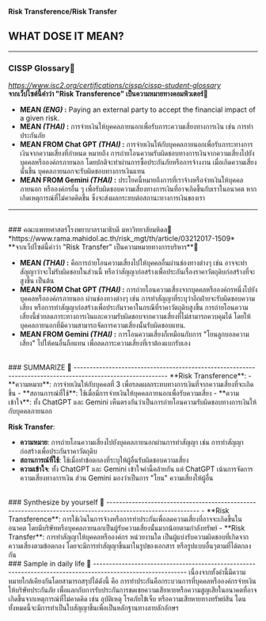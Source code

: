 **Risk Transference/Risk Transfer**

## WHAT DOSE IT MEAN?
-----------------------------------------------------------------------------------------------------------

### CISSP Glossary🌺
*https://www.isc2.org/certifications/cissp/cissp-student-glossary* <br>
**จากเว็ปไซต์นี้คำว่า "Risk Transference" เป็นความหมายทางคอมพิวเตอร์**🎐

- **MEAN *(ENG)* :** Paying an external party to accept the financial impact of a given risk.<br>
- **MEAN *(THAI)* :** การจ่ายเงินให้บุคคลภายนอกเพื่อรับภาระความเสี่ยงทางการเงิน เช่น การทำประกันภัย 
- **MEAN FROM Chat GPT *(THAI)* :** การจ่ายเงินให้กับบุคคลภายนอกเพื่อรับภาระทางการเงินจากความเสี่ยงที่กำหนด หมายถึง การถ่ายโอนความรับผิดชอบทางการเงินจากความเสี่ยงไปยังบุคคลหรือองค์กรภายนอก โดยปกติจะทำผ่านการซื้อประกันภัยหรือการจ้างงาน เมื่อเกิดความเสี่ยงนั้นขึ้น บุคคลภายนอกจะรับผิดชอบทางการเงินแทน
- **MEAN FROM Gemini *(THAI)* :** ประโยคนี้หมายถึงการที่เราจ้างหรือจ่ายเงินให้บุคคลภายนอก หรือองค์กรอื่น ๆ เพื่อรับผิดชอบความเสี่ยงทางการเงินที่อาจเกิดขึ้นกับเราในอนาคต หากเกิดเหตุการณ์ที่ไม่คาดคิดขึ้น ซึ่งจะส่งผลกระทบต่อสถานะทางการเงินของเรา


*********************************************************************************************************
<br>
### คณะแพทยศาสตร์โรงพยาบาลรามาธิบดี มหาวิทยาลัยมหิดล🌷
*https://www.rama.mahidol.ac.th/risk_mgt/th/article/03212017-1509* <br>
**จากเว็ปไซต์นี้คำว่า "Risk Transfer" เป็นความหมายทางการบริหาร**🌈

- **MEAN *(THAI)* :** คือการถ่ายโอนความเสี่ยงไปให้บุคคลอื่นผ่านช่องทางต่างๆ เช่น อาจจะทำสัญญาว่าจะไม่รับผิดชอบในส่วนนี้ หรือว่าสัญญาก่อสร้างเพื่อประกันเรื่องราคาวัตถุดิบก่อสร้างที่จะสูงขึ้น เป็นต้น
- **MEAN FROM Chat GPT *(THAI)* :** การถ่ายโอนความเสี่ยงจากบุคคลหรือองค์กรหนึ่งไปยังบุคคลหรือองค์กรภายนอก ผ่านช่องทางต่างๆ เช่น การทำสัญญาที่ระบุว่าอีกฝ่ายจะรับผิดชอบความเสี่ยง หรือการทำสัญญาก่อสร้างเพื่อประกันราคาในกรณีที่ราคาวัตถุดิบสูงขึ้น การถ่ายโอนความเสี่ยงนี้ช่วยลดภาระทางการเงินและความรับผิดชอบจากความเสี่ยงที่ไม่สามารถควบคุมได้ โดยให้บุคคลภายนอกที่มีความสามารถจัดการความเสี่ยงนั้นรับผิดชอบแทน.
- **MEAN FROM Gemini *(THAI)* :** การโอนความเสี่ยงก็เหมือนกับการ "โยนลูกบอลความเสี่ยง" ไปให้คนอื่นถือแทน เพื่อลดภาระความเสี่ยงที่เราต้องแบกรับเอง

<br>
### SUMMARIZE 🎏
-----------------------------------------------------------------------------------------------------------
**Risk Transference**:
- **ความหมาย**: การจ่ายเงินให้กับบุคคลที่ 3 เพื่อรลดผลกระทบทางการเงินที่จากความเสี่ยงที่จะเกิดขึ้น
- **สถานการณ์ที่ใช้**: ใช้เมื่อมีการจ่ายเงินให้บุคคลภายนอกเพื่อรับความเสี่ยง
- **ความเข้าใจ**: ทั้ง ChatGPT และ Gemini เห็นตรงกันว่าเป็นการถ่ายโอนความรับผิดชอบทางการเงินให้กับบุคคลภายนอก

**Risk Transfer**:
- **ความหมาย**: การถ่ายโอนความเสี่ยงไปยังบุคคลภายนอกผ่านการทำสัญญา เช่น การทำสัญญาก่อสร้างเพื่อประกันราคาวัตถุดิบ
- **สถานการณ์ที่ใช้**: ใช้เมื่อทำข้อตกลงที่ระบุให้ผู้อื่นรับผิดชอบความเสี่ยง
- **ความเข้าใจ**: ทั้ง ChatGPT และ Gemini เข้าใจคำนี้คล้ายกัน แต่ ChatGPT เน้นการจัดการความเสี่ยงทางการเงิน ส่วน Gemini มองว่าเป็นการ "โยน" ความเสี่ยงให้ผู้อื่น

<br>
### Synthesize by yourself 🎀
-----------------------------------------------------------------------------------------------------------
- **Risk Transference**: การใช้เงินในการจ้างหรือการทำประกันเพื่อลดความเสี่ยงที่อาจจะเกิดขึ้นในอนาคต โดยมีบริษัทหรือบุคคลภายนอกเป็นผู้รับความเสี่ยงนั้นมากน้อยตามกำลังทรัพย์
- **Risk Transfer**: การทำสัญญาให้บุคคลหรือองค์กร หน่วยงานใด เป็นผู้แบ่งรับความผิดชอบที่เกิดจากความเสี่ยงตามข้อตกลง โดยจะมีการทำสัญญาขึ้นมาในรูปของเอกสาร หรือรูปแบบอื่นๆตามที่ได้ตกลงกัน

<br>
### Sample in daily life 🍭
-----------------------------------------------------------------------------------------------------------
เนื่องจากทั้งคำนี้มีความหมายใกล้เคียงกันโดยสามารถสรุปได้ดังนี้ คือ การทำประกันคือกระบวนการที่บุคคลหรือองค์กรจ่ายเงินให้บริษัทประกันภัย เพื่อแลกกับการรับประกันการชดเชยความเสียหายหรือความสูญเสียในอนาคตที่อาจเกิดขึ้นจากเหตุการณ์ที่ไม่คาดคิด เช่น อุบัติเหตุ โรคภัยไข้เจ็บ หรือความเสียหายทางทรัพย์สิน โดนทั้งหมดนี้จะมีการทำเป็นใบสัญญาขึ้นเพื่อเป็นหลักฐานทางลายลักอักษร